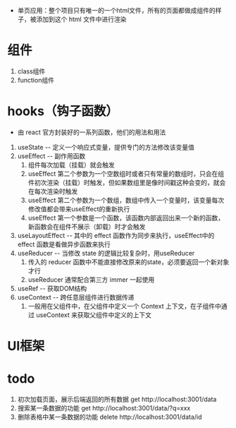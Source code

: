 - 单页应用：整个项目只有唯一的一个html文件，所有的页面都做成组件的样子，被添加到这个 html 文件中进行渲染

# 组件
1. class组件
2. function组件

# hooks（钩子函数）
- 由 react 官方封装好的一系列函数，他们的用法和用法
1. useState -- 定义一个响应式变量，提供专门的方法修改该变量值
2. useEffect -- 副作用函数
    1. 组件每次加载（挂载）就会触发
    2. useEffect 第二个参数为一个空数组时或者只有常量的数组时，只会在组件初次渲染（挂载）时触发，但如果数组里是像时间戳这种会变的，就会在每次渲染时触发
    3. useEffect 第二个参数为一个数组，数组中传入一个变量时，该变量每次修改值都会带来useEffect的重新执行
    4. useEffect 第一个参数是一个函数，该函数内部返回出来一个新的函数，新函数会在组件不展示（卸载）时才会触发
3. useLayoutEffect -- 其中的 effect 函数作为同步来执行，useEffect中的 effect 函数是看做异步函数来执行
4. useReducer -- 当修改 state 的逻辑比较复杂时，用useReducer
    1. 传入的 reducer 函数中不能直接修改原来的state，必须要返回一个新对象才行
    2. useReducer 通常配合第三方 immer 一起使用
5. useRef -- 获取DOM结构
6. useContext -- 跨任意层组件进行数据传递
    1. 一般用在父组件中，在父组件中定义一个 Context 上下文，在子组件中通过 useContext 来获取父组件中定义的上下文

# UI框架


# todo
1. 初次加载页面，展示后端返回的所有数据 get http://localhost:3001/data
2. 搜索某一条数据的功能 get http://localhost:3001/data/?q=xxx
3. 删除表格中某一条数据的功能 delete http://localhost:3001/data/id